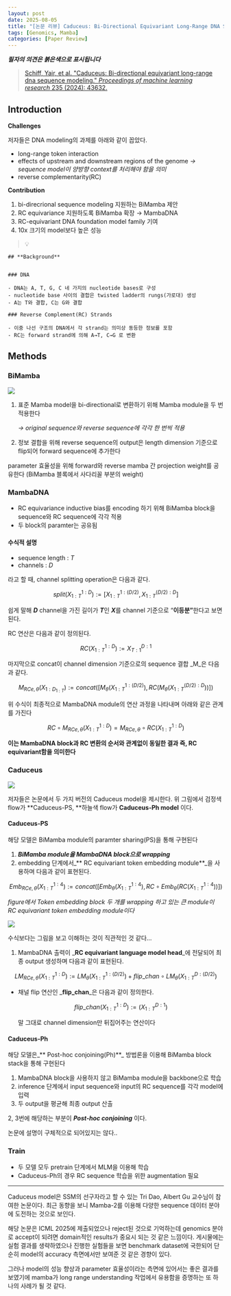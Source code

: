 ```yaml
---
layout: post
date: 2025-08-05
title: "[논문 리뷰] Caduceus: Bi-Directional Equivariant Long-Range DNA Sequence Modeling"
tags: [Genomics, Mamba]
categories: [Paper Review]
---
```


<span class="notion-red">_**필자의 의견은 붉은색으로 표시됩니다**_</span>


> [Schiff, Yair, et al. "Caduceus: Bi-directional equivariant long-range dna sequence modeling." ](https://pmc.ncbi.nlm.nih.gov/articles/PMC12189541/)[_Proceedings of machine learning research_](https://pmc.ncbi.nlm.nih.gov/articles/PMC12189541/)[ 235 (2024): 43632.](https://pmc.ncbi.nlm.nih.gov/articles/PMC12189541/)



## Introduction


**Challenges**


저자들은 DNA modeling의 과제를 아래와 같이 꼽았다.

- long-range token interaction
- effects of upstream and downstream regions of the genome 
_→ sequence model이 양방향 context를 처리해야 함을 의미_
- reverse complementarity(RC)

**Contribution**

1. bi-direcrional sequence modeling 지원하는 BiMamba 제안
1. RC equivariance 지원하도록 BiMamba 확장 → MambaDNA
1. RC-equivariant DNA foundation model family 기여
1. 10x 크기의 model보다 높은 성능

> 💡 


	## **Background**


	### DNA

	- DNA는 A, T, G, C 네 가지의 nucleotide bases로 구성
	- nucleotide base 사이의 결합은 twisted ladder의 rungs(가로대) 생성
	- A는 T와 결합, C는 G와 결합

	### Reverse Complement(RC) Strands

	- 이중 나선 구조의 DNA에서 각 strand는 의미상 동등한 정보를 포함
	- RC는 forward strand에 의해 A→T, C→G 로 변환


## Methods



### BiMamba


![](https://prod-files-secure.s3.us-west-2.amazonaws.com/542b861c-36a8-4051-84e5-8804b6728dba/2c247d59-7815-4980-99f0-8f0d21f445a7/image.png?X-Amz-Algorithm=AWS4-HMAC-SHA256&X-Amz-Content-Sha256=UNSIGNED-PAYLOAD&X-Amz-Credential=ASIAZI2LB466Y6NZRU7T%2F20250808%2Fus-west-2%2Fs3%2Faws4_request&X-Amz-Date=20250808T091519Z&X-Amz-Expires=3600&X-Amz-Security-Token=IQoJb3JpZ2luX2VjEGkaCXVzLXdlc3QtMiJHMEUCIGpKNEpnWoVRW%2Bsbnsyd9KcLVcTdujocy6OPtG0joGs%2FAiEAr15hQUxFshawKbr%2B2BloutUlhJSBPGzpir0cGQ3vLeEqiAQIov%2F%2F%2F%2F%2F%2F%2F%2F%2F%2FARAAGgw2Mzc0MjMxODM4MDUiDOG92c2GcP1p8yckRyrcA2AiJNiNmdEL732EkrMvG6Vd6CAt5TJCVQ3mA0%2FDVlHLDG9mHJd94W0ksXJfFakdStfHDBNA938r4IQDKNvDFtc%2BuER0t6YOLAAAGiScAGCBYoTi4aADI1smblZ8z%2BpzhV2BKJ29uD0qR2LdSpqqE8ne3%2BR9Cc%2FSPWNE7AatvNYFQD7J8QSH3goTgg2ZeL36VQF0l9h2MsdWNrd2%2FeZR9daIZkw4tLMEESXyrvdGBg9DM5eDBImT1G%2FPE9Gn%2F0tBku1gxYLdhekYclCj8zvesSX1WQzPPXhAAoDnLNEveSi01dbsNVEKWbs%2FgcJcDw3lBIw0RT3YiEACqYEsYUpq%2Bn87fhGLATqjO9AHvgu0%2FFZdGvXYdg70eZKIkkmNIlyghyMoxzbQMvvNdMOSIiOgtj%2BGd%2Bg1w5X2y9QYmDIo60cJL%2Bpo3sgtaNV6u2UO7Zzd%2ButQplaOZl%2B8xlpMhVtRP6%2FkWkZQUx%2FnHuvjy2l92mZtcbUxft7EL9WTHcdBRkFvNzF3RAE6FNXzzQsJeTP28RTjaxBvTlwHxtP7ryWUNp6BwIN4YCPZCv23FnUxFhFAkZ78OD1ZTEapYs76LOXbFXDqes6%2FwCcrJV7O%2BCIoDf2YEg25%2FC%2Fo%2BT8FLfE5MIH31sQGOqUB6LHERE2ArG48vhQBYMkEKSqCb6IuqkpP0Hna%2BZbIRNE65WBq8p2pteeMjzsgT%2FjYy4A%2BWCBAHPhJFD%2B145r%2BCb937sWO5D40Fsx4OjGl7E8T829zr7NZoORicAG3LeRLMxqH10%2FHLNqWftUjXak30Sj09BD8Lqarushdk67o8r3hAWORJGpcx0bJq7BOETtEKBTAMGT%2Bc0LuCPzerncCu05o3WQE&X-Amz-Signature=4414196a4befb8d3cf7722b5c64b7cd93ff27db6479c3c94d2b2ebe99109b4f3&X-Amz-SignedHeaders=host&x-amz-checksum-mode=ENABLED&x-id=GetObject)

1. 표준 Mamba model을 bi-directional로 변환하기 위해 Mamba module을 두 번 적용한다

	_→ original sequence와 reverse sequence에 각각 한 번씩 적용_

1. 정보 결합을 위해 reverse sequence의 output은 length dimension 기준으로 flip되어 forward sequence에 추가한다

parameter 효율성을 위해 forward와 reverse mamba 간 projection weight를 공유한다 (BiMamba 블록에서 사다리꼴 부분의 weight)



### MambaDNA

- RC equivariance inductive bias를 encoding 하기 위해 BiMamba block을 sequence와 RC sequence에 각각 적용
- 두 block의 paramter는 공유됨


#### 수식적 설명

- sequence length : _T_
- channels : _D_

라고 할 때,  channel splitting operation은 다음과 같다.


$$
split(X^{1:D}_{1:T}):=[X^{1:(D/2)}_{1:T},X^{(D/2):D}_{1:T}]
$$


<span class="notion-red">쉽게 말해 </span><span class="notion-red">_**D**_</span><span class="notion-red"> channel을 가진 길이가 </span><span class="notion-red">_**T**_</span><span class="notion-red">인 </span><span class="notion-red">_**X**_</span><span class="notion-red">를 channel 기준으로 “</span><span class="notion-red">**이등분”**</span><span class="notion-red">한다고 보면 된다.</span>


RC 연산은 다음과 같이 정의된다.


$$
RC(X^{1:D}_{1:T}):=X^{D:1}_{T:1}
$$


마지막으로 concat이 channel dimension 기준으로의 sequence 결합 _M_은 다음과 같다.


$$
M_{RCe,\theta}(X_{1:D_{1:T}}):=concat([M_{\theta}(X^{1:(D/2)}_{1:T}),RC(M_{\theta}(X^{(D/2):D}_{1:T}))])
$$


위 수식이 최종적으로 MambaDNA module의 연산 과정을 나타내며 아래와 같은 관계를 가진다


$$
RC\circ M_{RCe,\theta}(X^{1:D}_{1:T}) = M_{RCe,\theta} \circ RC(X^{1:D}_{1:T})
$$


**이는 MambaDNA block과 RC 변환의 순서와 관계없이 동일한 결과 즉, RC equivariant함을 의미한다**



### Caduceus


![](https://prod-files-secure.s3.us-west-2.amazonaws.com/542b861c-36a8-4051-84e5-8804b6728dba/f94a60d7-8145-473b-aef9-7c68d3ec604a/image.png?X-Amz-Algorithm=AWS4-HMAC-SHA256&X-Amz-Content-Sha256=UNSIGNED-PAYLOAD&X-Amz-Credential=ASIAZI2LB466Y6NZRU7T%2F20250808%2Fus-west-2%2Fs3%2Faws4_request&X-Amz-Date=20250808T091519Z&X-Amz-Expires=3600&X-Amz-Security-Token=IQoJb3JpZ2luX2VjEGkaCXVzLXdlc3QtMiJHMEUCIGpKNEpnWoVRW%2Bsbnsyd9KcLVcTdujocy6OPtG0joGs%2FAiEAr15hQUxFshawKbr%2B2BloutUlhJSBPGzpir0cGQ3vLeEqiAQIov%2F%2F%2F%2F%2F%2F%2F%2F%2F%2FARAAGgw2Mzc0MjMxODM4MDUiDOG92c2GcP1p8yckRyrcA2AiJNiNmdEL732EkrMvG6Vd6CAt5TJCVQ3mA0%2FDVlHLDG9mHJd94W0ksXJfFakdStfHDBNA938r4IQDKNvDFtc%2BuER0t6YOLAAAGiScAGCBYoTi4aADI1smblZ8z%2BpzhV2BKJ29uD0qR2LdSpqqE8ne3%2BR9Cc%2FSPWNE7AatvNYFQD7J8QSH3goTgg2ZeL36VQF0l9h2MsdWNrd2%2FeZR9daIZkw4tLMEESXyrvdGBg9DM5eDBImT1G%2FPE9Gn%2F0tBku1gxYLdhekYclCj8zvesSX1WQzPPXhAAoDnLNEveSi01dbsNVEKWbs%2FgcJcDw3lBIw0RT3YiEACqYEsYUpq%2Bn87fhGLATqjO9AHvgu0%2FFZdGvXYdg70eZKIkkmNIlyghyMoxzbQMvvNdMOSIiOgtj%2BGd%2Bg1w5X2y9QYmDIo60cJL%2Bpo3sgtaNV6u2UO7Zzd%2ButQplaOZl%2B8xlpMhVtRP6%2FkWkZQUx%2FnHuvjy2l92mZtcbUxft7EL9WTHcdBRkFvNzF3RAE6FNXzzQsJeTP28RTjaxBvTlwHxtP7ryWUNp6BwIN4YCPZCv23FnUxFhFAkZ78OD1ZTEapYs76LOXbFXDqes6%2FwCcrJV7O%2BCIoDf2YEg25%2FC%2Fo%2BT8FLfE5MIH31sQGOqUB6LHERE2ArG48vhQBYMkEKSqCb6IuqkpP0Hna%2BZbIRNE65WBq8p2pteeMjzsgT%2FjYy4A%2BWCBAHPhJFD%2B145r%2BCb937sWO5D40Fsx4OjGl7E8T829zr7NZoORicAG3LeRLMxqH10%2FHLNqWftUjXak30Sj09BD8Lqarushdk67o8r3hAWORJGpcx0bJq7BOETtEKBTAMGT%2Bc0LuCPzerncCu05o3WQE&X-Amz-Signature=6c88b5cf894561d11f60c55a751b55ef1839afcc8b364984f09bc55bcdd41e0a&X-Amz-SignedHeaders=host&x-amz-checksum-mode=ENABLED&x-id=GetObject)


저자들은 논문에서 두 가지 버전의 Caduceus model을 제시한다. 위 그림에서 검정색 flow가 **Caduceus-PS, **하늘색 flow가 **Caduceus-Ph model** 이다.



#### Caduceus-PS


해당 모델은 BiMamba module의 paramter sharing(PS)을 통해 구현된다

1. _**BiMamba module을 MambaDNA block으로 wrapping**_
1. embedding 단계에서_** RC equivariant token embedding module**_을 사용하며 다음과 같이 표현된다.

$$
Emb_{RCe,\theta}(X^{1:4}_{1:T}):=concat([Emb_{\theta}(X^{1:4}_{1:T}),RC \circ Emb_{\theta}(RC(X^{1:4}_{1:T}))])
$$


_figure에서 Token embedding block 두 개를 wrapping 하고 있는 큰 module이 RC equivariant token embedding module이다_


![](https://prod-files-secure.s3.us-west-2.amazonaws.com/542b861c-36a8-4051-84e5-8804b6728dba/b175e4da-71eb-4e91-8c23-a06dabe673c9/image.png?X-Amz-Algorithm=AWS4-HMAC-SHA256&X-Amz-Content-Sha256=UNSIGNED-PAYLOAD&X-Amz-Credential=ASIAZI2LB466Y6NZRU7T%2F20250808%2Fus-west-2%2Fs3%2Faws4_request&X-Amz-Date=20250808T091519Z&X-Amz-Expires=3600&X-Amz-Security-Token=IQoJb3JpZ2luX2VjEGkaCXVzLXdlc3QtMiJHMEUCIGpKNEpnWoVRW%2Bsbnsyd9KcLVcTdujocy6OPtG0joGs%2FAiEAr15hQUxFshawKbr%2B2BloutUlhJSBPGzpir0cGQ3vLeEqiAQIov%2F%2F%2F%2F%2F%2F%2F%2F%2F%2FARAAGgw2Mzc0MjMxODM4MDUiDOG92c2GcP1p8yckRyrcA2AiJNiNmdEL732EkrMvG6Vd6CAt5TJCVQ3mA0%2FDVlHLDG9mHJd94W0ksXJfFakdStfHDBNA938r4IQDKNvDFtc%2BuER0t6YOLAAAGiScAGCBYoTi4aADI1smblZ8z%2BpzhV2BKJ29uD0qR2LdSpqqE8ne3%2BR9Cc%2FSPWNE7AatvNYFQD7J8QSH3goTgg2ZeL36VQF0l9h2MsdWNrd2%2FeZR9daIZkw4tLMEESXyrvdGBg9DM5eDBImT1G%2FPE9Gn%2F0tBku1gxYLdhekYclCj8zvesSX1WQzPPXhAAoDnLNEveSi01dbsNVEKWbs%2FgcJcDw3lBIw0RT3YiEACqYEsYUpq%2Bn87fhGLATqjO9AHvgu0%2FFZdGvXYdg70eZKIkkmNIlyghyMoxzbQMvvNdMOSIiOgtj%2BGd%2Bg1w5X2y9QYmDIo60cJL%2Bpo3sgtaNV6u2UO7Zzd%2ButQplaOZl%2B8xlpMhVtRP6%2FkWkZQUx%2FnHuvjy2l92mZtcbUxft7EL9WTHcdBRkFvNzF3RAE6FNXzzQsJeTP28RTjaxBvTlwHxtP7ryWUNp6BwIN4YCPZCv23FnUxFhFAkZ78OD1ZTEapYs76LOXbFXDqes6%2FwCcrJV7O%2BCIoDf2YEg25%2FC%2Fo%2BT8FLfE5MIH31sQGOqUB6LHERE2ArG48vhQBYMkEKSqCb6IuqkpP0Hna%2BZbIRNE65WBq8p2pteeMjzsgT%2FjYy4A%2BWCBAHPhJFD%2B145r%2BCb937sWO5D40Fsx4OjGl7E8T829zr7NZoORicAG3LeRLMxqH10%2FHLNqWftUjXak30Sj09BD8Lqarushdk67o8r3hAWORJGpcx0bJq7BOETtEKBTAMGT%2Bc0LuCPzerncCu05o3WQE&X-Amz-Signature=272504311773a6648b4c9c677cc2ee4eaecb07c3f5ac4fcb053756c9632c00fc&X-Amz-SignedHeaders=host&x-amz-checksum-mode=ENABLED&x-id=GetObject)


<span class="notion-red">수식보다는 그림을 보고 이해하는 것이 직관적인 것 같다…</span>

1. MambaDNA 출력이 _**RC equivariant language model head**_에 전달되어 최종 output 생성하며 다음과 같이 표현된다.

$$
LM_{RCe,\theta}(X^{1:D}_{1:T}):= LM_{\theta}(X^{1:(D/2)}_{1:T})+flip\_chan\circ LM_{\theta}(X^{D:(D/2)}_{1:T})
$$

- 채널 flip 연산인 _**flip\_chan**_은 다음과 같이 정의한다.

	$$
	flip\_chan(X^{1:D}_{1:T}):=(X^{D:1}_{1:T})
	$$


	말 그대로 channel dimension만 뒤집어주는 연산이다



#### Caduceus-Ph


해당 모델은_** Post-hoc conjoining(Ph)**_ 방법론을 이용해 BiMamba block stack을 통해 구현된다

1. MambaDNA block을 사용하지 않고 BiMamba module을 backbone으로 학습
1. inference 단계에서 input sequence와 input의 RC sequence를 각각 model에 입력
1. 두 output을 평균해 최종 output 산출

2, 3번에 해당하는 부분이 _**Post-hoc conjoining**_ 이다.


<span class="notion-red">논문에 설명이 구체적으로 되어있지는 않다..</span>



### Train

- 두 모델 모두 pretrain 단계에서 MLM을 이용해 학습
- Caduceus-Ph의 경우 RC sequence 학습을 위한 augmentation 필요

---


<span class="notion-red">Caduceus model은 SSM의 선구자라고 할 수 있는 Tri Dao, Albert Gu 교수님이 참여한 논문이다. 최근 동향을 보니 Mamba-2를 이용해 다양한 sequence 데이터 분야에 도전하는 것으로 보인다.</span>


<span class="notion-red">해당 논문은 ICML 2025에 제출되었으나 reject된 것으로 기억하는데 genomics 분야로 accept이 되려면 domain적인 results가 중요시 되는 것 같은 느낌이다. 게시물에는 실험 결과를 생략하였으나 진행한 실험들을 보면 benchmark dataset에 국한되어 단순히 model의 accuracy 측면에서만 보여준 것 같은 경향이 있다.</span>


<span class="notion-red">그러나 model의 성능 향상과 parameter 효율성이라는 측면에 있어서는 좋은 결과를 보였기에 mamba가 long range understanding 작업에서 유용함을 증명하는 또 하나의 사례가 될 것 같다.</span>

